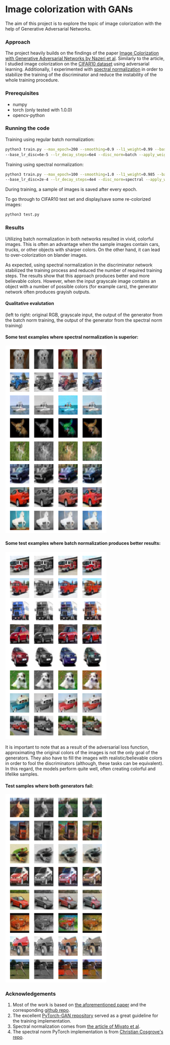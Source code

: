 


# Image colorization with GANs

The aim of this project is to explore the topic of image colorization with the help of Generative Adversarial Networks.


### Approach
The project heavily builds on the findings of the paper [Image Colorization with Generative Adversarial Networks by Nazeri et al](https://arxiv.org/abs/1803.05400). Similarly to the article, I studied image colorization on the [CIFAR10 dataset](https://www.cs.toronto.edu/~kriz/cifar.html) using adversarial learning. Additionally, I experimented with [spectral normalization](https://arxiv.org/pdf/1802.05957.pdf) in order to stabilize the training of the discriminator and reduce the instability of the whole training procedure.

### Prerequisites
 - numpy
 - torch (only tested with 1.0.0)
 - opencv-python

### Running the code
Training using regular batch normalization:
```sh
python3 train.py --max_epoch=200 --smoothing=0.9 --l1_weight=0.99 --base_lr_gen=3e-4 \
--base_lr_disc=6e-5 --lr_decay_steps=6e4 --disc_norm=batch --apply_weight_init=1
```
Training using spectral normalization:
```sh
python3 train.py --max_epoch=100 --smoothing=1.0 --l1_weight=0.985 --base_lr_gen=2e-4 \
--base_lr_disc=2e-4 --lr_decay_steps=4e4 --disc_norm=spectral --apply_weight_init=0
```
During training, a sample of images is saved after every epoch.

To go through to CIFAR10 test set and display/save some re-colorized images:
```sh
python3 test.py
```

### Results
Utilizing batch normalization in both networks resulted in vivid, colorful images. This is often an advantage when the sample images contain cars, trucks, or other objects with sharper colors. On the other hand, it can lead to over-colorization on blander images.

As expected, using spectral normalization in the discriminator network stabilized the training process and reduced the number of required training steps. The results show that this approach produces better and more believable colors. However, when the input grayscale image contains an object with a number of possible colors (for example cars), the generator network often produces grayish outputs. 

#### Qualitative evalutation
(left to right: original RGB, grayscale input, the output of the generator from the batch norm training, the output of the generator from the spectral norm training)

#### Some test examples where spectral normalization is superior:
<img src="imgs/img1.png" width="320">

#### Some test examples where batch normalization produces better results:
<img src="imgs/img2.png" width="320">

It is important to note that as a result of the adversarial loss function, approximating the original colors of the images is not the only goal of the generators. They also have to fill the images with realistic/believable colors in order to fool the discriminators (although, these tasks can be equivalent). In this regard, the models perform quite well, often creating colorful and lifelike samples.

#### Test samples where both generators fail:
<img src="imgs/img3.png" width="320">

### Acknowledgements
 1. Most of the work is based on [the aforementioned paper](https://arxiv.org/abs/1803.05400) and the corresponding [github repo](https://github.com/ImagingLab/Colorizing-with-GANs).
 2. The excellent [PyTorch-GAN repository](https://github.com/eriklindernoren/PyTorch-GAN) served as a great guideline for the training implementation.
 3. Spectral normalization comes from [the article of Miyato et al](https://arxiv.org/pdf/1802.05957.pdf).
 4. The spectral norm PyTorch implementation is from [Christian Cosgrove's repo](https://github.com/christiancosgrove/pytorch-spectral-normalization-gan).
